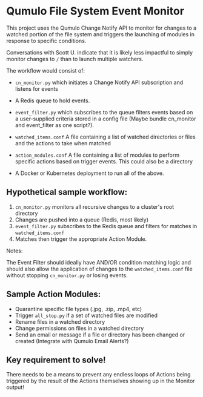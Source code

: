 # Qumulo File System Event Monitor

This project uses the Qumulo Change Notify API to monitor for changes to a watched portion of the file system and triggers the launching of modules in response to specific conditions.

Conversations with Scott U. indicate that it is likely less impactful to simply monitor changes to `/` than to launch multiple watchers.

The workflow would consist of:

- `cn_monitor.py` which initiates a Change Notify API subscription and listens for events

- A Redis queue to hold events. 

- `event_filter.py` which subscribes to the queue filters events based on a user-supplied criteria stored in a config file (Maybe bundle cn_monitor and event_filter as one script?).  

- `watched_items.conf`  A file containing a list of watched directories or files and the actions to take when matched

- `action_modules.conf` A file containing a list of modules to perform specific actions based on trigger events.  This could also be a directory

- A Docker or Kubernetes deployment to run all of the above.

## Hypothetical sample workflow:

1. `cn_monitor.py` monitors all recursive changes to a cluster's root directory
2. Changes are pushed into a queue (Redis, most likely)
3. `event_filter.py` subscribes to the Redis queue and filters for matches in `watched_items.conf`
4. Matches then trigger the appropriate Action Module.

Notes:

The Event Filter should ideally have AND/OR condition matching logic and should also allow the application of changes to the `watched_items.conf` file without stopping `cn_monitor.py` or losing events.

## Sample Action Modules:

- Quarantine specific file types (.jpg, .zip, .mp4, etc)
- Trigger `all_stop.py` if a set of watched files are modified
- Rename files in a watched directory
- Change permissions on files in a watched directory
- Send an email or message if a file or directory has been changed or created (Integrate with Qumulo Email Alerts?)

## Key requirement to solve!

There needs to be a means to prevent any endless loops of Actions being triggered by the result of the Actions themselves showing up in the Monitor output!
